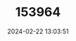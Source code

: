 ---
title: "153964"
category: "Cambarus halli"
draft: false
date: 2024-02-22 13:03:51
languages:
  English: ["Slackwater Crayfish"]
---